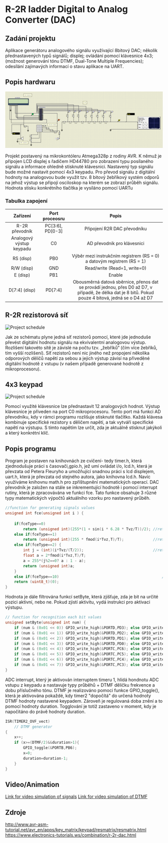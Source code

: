 # R-2R ladder Digital to Analog Converter (DAC)

## Zadání projektu
Aplikace generátoru analogového signálu využívající 8bitový DAC; několik přednastavených typů signálů; displej; ovládání pomocí klávesnice 4x3; (možnost generování tónu DTMF, Dual-Tone Multiple Frequencies); odesílání zajímavých informací o stavu aplikace na UART.



## Popis hardwaru
![Project schedule](https://github.com/libormatejek/Digital-electronics-2/blob/master/Labs/project/Images/schema.png?raw=true)

Projekt postavený na mikrokontóleru Atmega328p z rodiny AVR. K němuž je připojen LCD displej s řadičem HD44780 pro zobrazení typu posílaného signálu a informace ohledně stisknuté klávesnici. Nastavený typ signálu bude možné nastavit pomocí 4x3 keypadu. Pro převod signálu z digitální hodnoty na analogovou bude využit tzv. 8 bitový žebříkový systém odporů na jehož výstup se připojí osciloskop na kterém se zobrazí průběh signálu. Hodnota stisku konkrétního tlačítka je vysíláno pomocí UARTu

### Tabulka zapojení

   | **Zařízení** | **Port proceosru** | **Popis** |
   | :-: | :-: | :-: |
   | R-2R převodník         | PC[3:6], PD[0-3] | Připojení R2R DAC převodníku |
   |Analogový výstup keypadu|  C0              | AD převodník pro klávesnici  |
   | RS (disp)              |  PB0             | Výběr mezi instrukčním registrem (RS = 0) a datovým registrem (RS = 1) |
   | R/W (disp)             |  GND             | Read/write (Read=1, write=0) |
   | E (disp)               |  PB1             | Enable |
   |D[7:4] (disp)           |  PD[7:4]         | Obousměrná datová sběrnice, přenos dat se provádí jednou, přes D0 až D7, v případě, že délka dat je 8 bitů. Pokud pouze 4 bitová, jedná se o D4 až D7|

## R-2R rezistorová síť 
![Project schedule](https://user-images.githubusercontent.com/60606149/101371125-afcd5f80-38aa-11eb-9f3b-5953b6983c53.png)

Jak ze schématu plyne jedná síť rezistorů pomocí, které jde jednoduše převést digitální hodnotu signálu na ekvivalentní analogovou výstup. Rozlišení takovéto sítě je závislé na počtu tzv. „žebříků“ (čím více žebříků, tím vyšší rozlišení). Síť rezistorů není nic jiného než propojení několika odporových děličů napětí za sebou a jejich výstup závisí na přiveděné digitální hodnotě z vstupu (v našem případě generované hodnotě z mikroprocesoru). 

## 4x3 keypad
![Project schedule](https://user-images.githubusercontent.com/60606149/101371116-ae9c3280-38aa-11eb-82f0-7d82470d5ae3.png)

Pomocí využité klávesnice lze přednastavit 12 analogových hodnot. Výstup klávesnice je přiveden na port C0 mikroprocesoru. Tento port má funkci AD převodníku, kdy v rámci programu rozlišuje stisknuté tlačítko. Každá klávesa kombinuje specifické rezistory s děličem napětí, a tak vytváří specifické napětí na výstupu. S tímto napětím lze určit, zda je aktuálně stisknut jakýkoli a který konkrétní klíč. 

## Popis programu
Program je postaven na knihovnách ze cvičení- tedy timer.h, která zjednodušuje práci s časovači,gpio.h, jež umí ovládat i/o, lcd.h, která je převzata od Petera Fleuryho
a umožňující snadnou práci s lcd displejem, uart.h, která je převzata od stejného autora, jako knihovna lcd.h. Navíc využíváme knihovnu math.h pro zpříštupnění matematických operací.
DAC převodník je založen na stále se inkrementující hodnotě i pomocí interrupt rutiny, která je zpracovávána ve funkci fce. Tato funkce obsahuje 3 různé typy matematických výpočtů aktuálního vzorku pro nastavený průběh.
	
```C
//function for generating signals values
unsigned int fce(unsigned int i ) {
	
	if(fceType==0) 
		return (unsigned int)(255*(1 + sin(i * 6.28 * Tvz/T))/2); //returns sin values
	else if(fceType==1)
		return (unsigned int)(255 * fmod(i*Tvz,T)/T);             //returns saw values
	else if(fceType==2) {					            
		int j = (int)(i*Tvz/(T/2));                               //returns triangle values
		float a = 2*fmod(i*Tvz,T)/T; 
		a = 255*(j%2==0? a : 1 - a);   
		return (unsigned int)a;	
	}
	else if(fceType==10)                                              //stops signal generating
	return (uint8_t)(0);
}
```

Hodnota je dále filtrována funkcí setByte, která zjišťuje, zda je bit na určité pozici aktivní, nebo ne. Pokud zjistí aktivitu, vydá instrukci pro aktivaci výstupu.
```C
// function for recognition each bit values
unsigned setByte(unsigned int num) {
	if (num & (0x01 << 0)) GPIO_write_high(&PORTD,PD3); else GPIO_write_low(&PORTD,PD3);
	if (num & (0x01 << 1)) GPIO_write_high(&PORTD,PD2); else GPIO_write_low(&PORTD,PD2);
	if (num & (0x01 << 2)) GPIO_write_high(&PORTD,PD1); else GPIO_write_low(&PORTD,PD1);
	if (num & (0x01 << 3)) GPIO_write_high(&PORTD,PD0); else GPIO_write_low(&PORTD,PD0);
	if (num & (0x01 << 4)) GPIO_write_high(&PORTC,PC6); else GPIO_write_low(&PORTC,PC6);
	if (num & (0x01 << 5)) GPIO_write_high(&PORTC,PC5); else GPIO_write_low(&PORTC,PC5);
	if (num & (0x01 << 6)) GPIO_write_high(&PORTC,PC4); else GPIO_write_low(&PORTC,PC4);
	if (num & (0x01 << 7)) GPIO_write_high(&PORTC,PC3); else GPIO_write_low(&PORTC,PC3);		
}
```


ADC interrupt, který je aktivován interruptem timeru 1, hlídá hondnotu ADC vstupu z keypadu a nastavuje typy průběhů + DTMF děličku frekvence a dobu příslučného tónu. 
DTMF je realizováno pomoci funkce GPIO_toggle(), která je aktivována pokaždé, kdy timer2 "dopočítá" do určená hodnoty DTMF hodnoty nastavené keypadem. Zároveň je regulovaná doba znění a to pomocí hodnoty duration. Togglování je totiž zastaveno v moment, kdy je napočítáno do právě hodnoty duration.

```C
ISR(TIMER2_OVF_vect)
	// DTMF generator
{ 
	x++;
	if (x>=(DTMF/2)&&duration>1){
		GPIO_toggle(&PORTB,PB6);
		x=0;
		duration=duration-1;
	}
}
```



## Video/Animation
 [Link for video simulation of signals](https://drive.google.com/file/d/1RberoMPwAhWS-ku1HDwhC8BtC2yYz-i1/view?usp=sharing)
 [Link for video simulation of DTMF](https://drive.google.com/file/d/11BdKEo6V2hNEbUpJ4fsnwTo4pGqHie2j/view?usp=sharing)

## Zdroje
http://www.avr-asm-tutorial.net/avr_en/apps/key_matrix/keypad/resmatrix/resmatrix.html
https://www.electronics-tutorials.ws/combination/r-2r-dac.html

